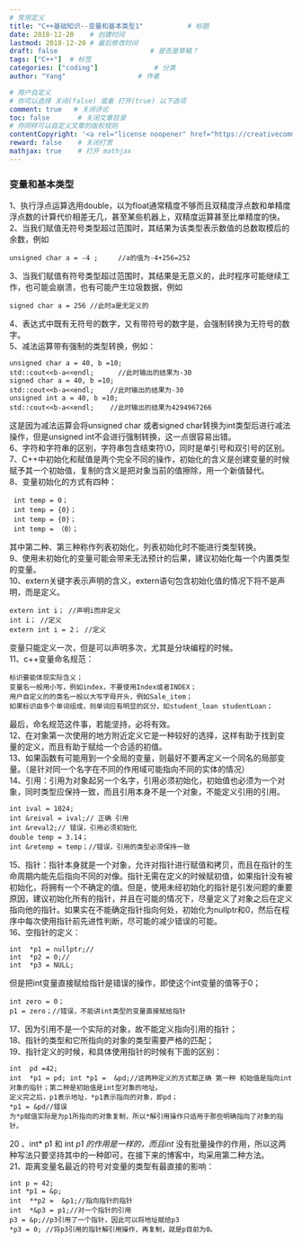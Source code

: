 ```yaml
---
# 常用定义
title: "C++基础知识--变量和基本类型1"           # 标题
date: 2018-12-20    # 创建时间
lastmod: 2018-12-20 # 最后修改时间
draft: false                       # 是否是草稿？
tags: ["C++"]  # 标签
categories: ["coding"]              # 分类
author: "Yang"                  # 作者

# 用户自定义
# 你可以选择 关闭(false) 或者 打开(true) 以下选项
comment: true   # 关闭评论
toc: false       # 关闭文章目录
# 你同样可以自定义文章的版权规则
contentCopyright: '<a rel="license noopener" href="https://creativecommons.org/licenses/by-nc-nd/4.0/" target="_blank">CC BY-NC-ND 4.0</a>'
reward: false	 # 关闭打赏
mathjax: true    # 打开 mathjax
---
```


### 变量和基本类型  
1、执行浮点运算选用double，以为float通常精度不够而且双精度浮点数和单精度浮点数的计算代价相差无几，甚至某些机器上，双精度运算甚至比单精度的快。  
2、当我们赋值无符号类型超过范围时，其结果为该类型表示数值的总数取模后的余数，例如

	unsigned char a = -4 ;     //a的值为-4+256=252   

3、当我们赋值有符号类型超过范围时，其结果是无意义的，此时程序可能继续工作，也可能会崩溃，也有可能产生垃圾数据，例如

	signed char a = 256 //此时a是无定义的

4、表达式中既有无符号的数字，又有带符号的数字是，会强制转换为无符号的数字。  
5、减法运算带有强制的类型转换，例如：  

	unsigned char a = 40, b =10;
	std::cout<<b-a<<endl;      //此时输出的结果为-30
	signed char a = 40, b =10;
	std::cout<<b-a<<endl;    //此时输出的结果为-30
	unsigned int a = 40, b =10;
	std::cout<<b-a<<endl;    //此时输出的结果为4294967266

这是因为减法运算会将unsigned char 或者signed char转换为int类型后进行减法操作，但是unsigned int不会进行强制转换，这一点很容易出错。  
6、字符和字符串的区别，字符串包含结束符\0，同时是单引号和双引号的区别。  
7、C++中初始化和赋值是两个完全不同的操作，初始化的含义是创建变量的时候赋予其一个初始值，复制的含义是把对象当前的值擦除，用一个新值替代。  
8、变量初始化的方式有四种：

     int temp = 0； 
     int temp = {0}；
     int temp = {0}；
     int temp = （0）；

其中第二种、第三种称作列表初始化，列表初始化时不能进行类型转换。  
9、使用未初始化的变量可能会带来无法预计的后果，建议初始化每一个内置类型的变量。  
10、extern关键字表示声明的含义，extern语句包含初始化值的情况下将不是声明，而是定义。  

    extern int i； //声明i而非定义
    int i； //定义
    extern int i = 2； //定义

变量只能定义一次，但是可以声明多次，尤其是分块编程的时候。  
11、c++变量命名规范：

	标识要能体现实际含义；
    变量名一般用小写，例如index，不要使用Index或者INDEX；  
    用户自定义的的类名一般以大写字母开头，例如Sale_item；  
    如果标识由多个单词组成，则单词应有明显的区分，如student_loan studentLoan；  

最后，命名规范这件事，若能坚持，必将有效。  
12、在对象第一次使用的地方附近定义它是一种较好的选择，这样有助于找到变量的定义，而且有助于赋给一个合适的初值。  
13、如果函数有可能用到一个全局的变量，则最好不要再定义一个同名的局部变量。（是针对同一个名字在不同的作用域可能指向不同的实体的情况）  
14、引用：引用为对象起另一个名字，引用必须初始化，初始值也必须为一个对象，同时类型应保持一致，而且引用本身不是一个对象，不能定义引用的引用。  
    
	int ival = 1024;
    int &reival = ival;// 正确 引用
    int &reval2;// 错误，引用必须初始化
    double temp = 3.14；
    int &retemp = temp；//错误，引用的类型必须保持一致
     
15、指针：指针本身就是一个对象，允许对指针进行赋值和拷贝，而且在指针的生命周期内能先后指向不同的对像。指针无需在定义的时候赋初值，如果指针没有被初始化，将拥有一个不确定的值。但是，使用未经初始化的指针是引发问题的重要原因，建议初始化所有的指针，并且在可能的情况下，尽量定义了对象之后在定义指向他的指针。如果实在不能确定指针指向何处，初始化为nullptr和0，然后在程序中每次使用指针前先进性判断，尽可能的减少错误的可能。  
16、空指针的定义：

    int  *p1 = nullptr;//
    int  *p2 = 0;//
    int  *p3 = NULL;

但是把int变量直接赋给指针是错误的操作，即使这个int变量的值等于0；  
     
	int zero = 0；
    p1 = zero；//错误，不能讲int类型的变量直接赋给指针
     
17、因为引用不是一个实际的对象，故不能定义指向引用的指针；  
18、指针的类型和它所指向的对象的类型需要严格的匹配；  
19、指针定义的时候，和具体使用指针的时候有下面的区别：  
    
	int  pd =42; 
    int  *p1 = pd; int *p1 =  &pd;//这两种定义的方式都正确 第一种 初始值是指向int对象的指针；第二种是初始值是int型对象的地址。
    定义完之后，p1表示地址，*p1表示指向的对象，即pd；
    *p1 = &pd//错误
    为*p赋值实际是为p1所指向的对象复制，所以*解引用操作只适用于那些明确指向了对象的指针。

20 、int*  p1 和 int   *p1 的作用是一样的，而且int* 没有批量操作的作用，所以这两种写法只要坚持其中的一种即可，在接下来的博客中，均采用第二种方法。  
21、距离变量名最近的符号对变量的类型有最直接的影响：
    
	int p = 42;
    int *p1 = &p;
    int  **p2 =  &p1;//指向指针的指针
    int  *&p3 = p1;//对一个指针的引用
    p3 = &p;//p3引用了一个指针，因此可以将地址赋给p3
    *p3 = 0; //将p3引用的指针解引用操作，再复制，就是p目前为0。